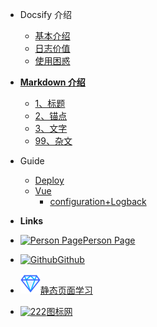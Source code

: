 <!-- docs/_sidebar.md -->

- Docsify 介绍
    - [基本介绍](README.md)
    - [日志价值](overview/logging-effect.md)
    - [使用困惑](overview/logging-problem.md)

- [**Markdown 介绍**](markdown/README.md)
    - [1、标题](markdown/1标题.md)
    - [2、锚点](markdown/2锚点.md)
    - [3、文字](markdown/3文字.md)
    - [99、杂文](markdown/99杂.md)

- Guide
    - [Deploy](exercise/Deploy.md)
    - [Vue](exercise/Vue.md)
        - [configuration+Logback](exercise/configuration.md)
 
- **Links**
- [![Person Page](https://icongr.am/entypo/home.svg?size=16&color=808080)Person Page](http://www.boommanpro.cn/)
- [![Github](https://icongram.jgog.in/simple/github.svg?color=808080&size=16)Github](https://github.com/yanghuizhi/)
- [![CSDN](miniimg/钻石-16.svg)静态页面学习](Links/README.md)
- [![222](yanghuizhi.github.io/Docsify/miniimg/机械-16.svg)图标网](
https://www.iconfont.cn/home/index?spm=a313x.7781069.1998910419.2)

